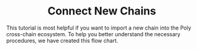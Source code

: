 <h1 align="center">Connect New Chains</h1>

This tutorial is most helpful if you want to import a new chain into the Poly cross-chain ecosystem. To help you better understand the necessary procedures, we have created this flow chart.  

<div align=center><img src="resources/add_chain_flow.png" alt=""/></div>

